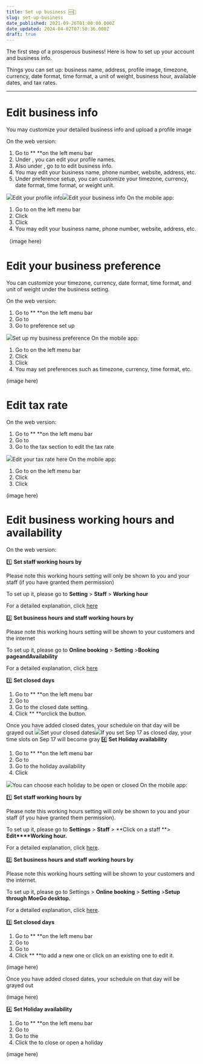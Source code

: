 ```yaml
---
title: Set up business 🆘📱
slug: set-up-business
date_published: 2021-09-26T01:00:00.000Z
date_updated: 2024-04-02T07:50:36.000Z
draft: true
---
```


The first step of a prosperous business! Here is how to set up your account and business info.

Things you can set up: business name, address, profile image, timezone, currency, date format, time format, a unit of weight, business hour, available dates, and tax rates. 

---

# Edit business info

You may  customize your detailed business info and upload a profile image

On the web version:

1. Go to **<Setting> **on the left menu bar
2. Under **<Profile>**, you can edit your profile names.
3. Also under **<Setting>**, go to **<Business>** to edit business info.
4. You may edit your business name, phone number, website, address, etc.
5. Under preference setup, you can customize your timezone, currency, date format, time format, or weight unit.

![](__GHOST_URL__/content/images/2021/09/CleanShot-2021-09-15-at-18.39.02.png)Edit your profile info![](__GHOST_URL__/content/images/2021/09/CleanShot-2021-09-15-at-18.40.50.png)Edit your business info
On the mobile app:

1. Go to **<Settings>** on the left menu bar
2. Click **<Business>**
3. Click **<Business profile>**
4. You may edit your business name, phone number, website, address, etc.

（image here)

# Edit your business preference

You can customize your timezone, currency, date format, time format, and unit of weight under the business setting.

On the web version:

1. Go to **<Setting> **on the left menu bar
2. Go to **<Business>**
3. Go to preference set up

![](__GHOST_URL__/content/images/2021/09/CleanShot-2021-09-15-at-18.45.57.png)Set up my business preference
On the mobile app:

1. Go to **<Settings>** on the left menu bar
2. Click **<Business>**
3. Click **<Business preference>**
4. You may set preferences such as timezone, currency, time format, etc.

(image here)

# Edit tax rate

On the web version:

1. Go to **<Setting> **on the left menu bar
2. Go to **<Business>**
3. Go to the tax section to edit the tax rate

![](__GHOST_URL__/content/images/2021/09/CleanShot-2021-09-15-at-18.51.36.png)Edit your tax rate here
On the mobile app:

1. Go to **<Settings>** on the left menu bar
2. Click **<Business>**
3. Click **<tax>**

(image here)

# Edit business working hours and availability

On the web version:

1️⃣ **Set staff working hours by <Setting>**

Please note this working hours setting will only be shown to you and your staff (if you have granted them permission)

To set up it, please go to **Setting** > **Staff** > **Working hour**

For a detailed explanation, click [here](__GHOST_URL__/set-up-staff-and-working-hours/#setup-staff-working-hours)

2️⃣ **Set business hours and staff working hours by <Online booking>**

Please note this working hours setting will be shown to your customers and the internet

To set up it, please go to **Online booking** > **Setting** >**Booking page****and****Availability**

For a detailed explanation, click [here](__GHOST_URL__/available-services-price/)

3️⃣ **Set closed days**

1. Go to **<Setting> **on the left menu bar
2. Go to **<Business>**
3. Go to the closed date setting.
4. Click **<Add new closed dates> **orclick the **<edit>** button.

Once you have added closed dates, your schedule on that day will be grayed out
![](__GHOST_URL__/content/images/2021/09/_36.gif)Set your closed dates![](__GHOST_URL__/content/images/2021/09/CleanShot-2021-09-13-at-14.11.35.png)If you set Sep 17 as closed day, your time slots on Sep 17 will become gray
4️⃣ **Set Holiday availability**

1. Go to **<Setting> **on the left menu bar
2. Go to **<Business>**
3. Go to the holiday availability
4. Click **<Set up>**

![](__GHOST_URL__/content/images/2021/09/CleanShot-2021-09-13-at-14.14.23.png)You can choose each holiday to be open or closed
On the mobile app:

1️⃣ **Set staff working hours by <Setting>**

Please note this working hours setting will only be shown to you and your staff (if you have granted them permission).

To set up it, please go to **Settings** > **Staff** > **Click on a staff **> **Edit****Working hour.**

For a detailed explanation, click [here](__GHOST_URL__/set-up-staff-and-working-hours/#setup-staff-working-hours).

2️⃣ **Set business hours and staff working hours by <Online booking>**

Please note this working hours setting will be shown to your customers and the internet.

To set up it, please go to Settings >  **Online booking** > **Setting** >**Setup through MoeGo desktop.**

For a detailed explanation, click [here](__GHOST_URL__/available-services-price/).

3️⃣ **Set closed days**

1. Go to **<Setting> **on the left menu bar
2. Go to **<Business>**
3. Go to **<Closed date setting>**
4. Click **<Add> **to add a new one or click on an existing one to edit it.

(image here)

Once you have added closed dates, your schedule on that day will be grayed out

(image here)

4️⃣ **Set Holiday availability**

1. Go to **<Setting> **on the left menu bar
2. Go to **<Business>**
3. Go to the **<Holiday availability>**
4. Click the **<toggle>** to close or open a holiday

(image here)
